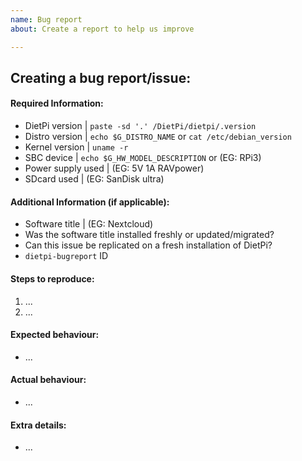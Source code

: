 ```yaml
---
name: Bug report
about: Create a report to help us improve

---
```


## Creating a bug report/issue:


#### Required Information:
- DietPi version	| `paste -sd '.' /DietPi/dietpi/.version`
- Distro version	| `echo $G_DISTRO_NAME` or `cat /etc/debian_version`
- Kernel version	| `uname -r`
- SBC device		| `echo $G_HW_MODEL_DESCRIPTION` or (EG: RPi3)
- Power supply used	| (EG: 5V 1A RAVpower)
- SDcard used		| (EG: SanDisk ultra)

#### Additional Information (if applicable):
- Software title	| (EG: Nextcloud)
- Was the software title installed freshly or updated/migrated?
- Can this issue be replicated on a fresh installation of DietPi?
- `dietpi-bugreport` ID

#### Steps to reproduce:
<!-- Explain how to reproduce the issue -->
1. ...
2. ...

#### Expected behaviour:
<!-- What SHOULD be happening? -->
- ...

#### Actual behaviour:
<!-- What IS happening? -->
- ...

#### Extra details:
<!-- Please post any extra details that might help solve the issue -->
- ...
